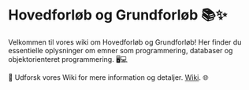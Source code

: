# Hovedforløb og Grundforløb 📚✨

Velkommen til vores wiki om Hovedforløb og Grundforløb! Her finder du essentielle oplysninger om emner som programmering, databaser og objektorienteret programmering. 🖥️💻

🔗 Udforsk vores Wiki for mere information og detaljer. [Wiki](https://github.com/PlutoGamerpro/A-Guide-to-the-Main-Program-/wiki/Wiki-A-guide-to-Main-Program). 🌐




